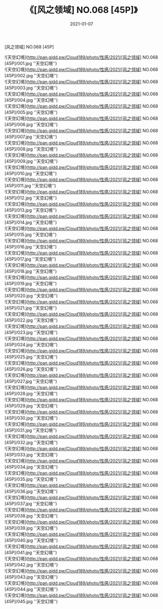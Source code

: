 ﻿---
layout: post
title:  《[风之领域] NO.068 [45P]》
date:   2021-01-07
img: http://pan.gjdd.pw/Cloud189/photo/性感/2021/[风之领域] NO.068 [45P]/000.jpg
categories: [美女, 性感, 泳衣]
---

[风之领域] NO.068 [45P]



![天空幻境](http://pan.gjdd.pw/Cloud189/photo/性感/2021/[风之领域] NO.068 [45P]/001.jpg ''天空幻境'') <br>
![天空幻境](http://pan.gjdd.pw/Cloud189/photo/性感/2021/[风之领域] NO.068 [45P]/002.jpg ''天空幻境'') <br>
![天空幻境](http://pan.gjdd.pw/Cloud189/photo/性感/2021/[风之领域] NO.068 [45P]/003.jpg ''天空幻境'') <br>
![天空幻境](http://pan.gjdd.pw/Cloud189/photo/性感/2021/[风之领域] NO.068 [45P]/004.jpg ''天空幻境'') <br>
![天空幻境](http://pan.gjdd.pw/Cloud189/photo/性感/2021/[风之领域] NO.068 [45P]/005.jpg ''天空幻境'') <br>
![天空幻境](http://pan.gjdd.pw/Cloud189/photo/性感/2021/[风之领域] NO.068 [45P]/006.jpg ''天空幻境'') <br>
![天空幻境](http://pan.gjdd.pw/Cloud189/photo/性感/2021/[风之领域] NO.068 [45P]/007.jpg ''天空幻境'') <br>
![天空幻境](http://pan.gjdd.pw/Cloud189/photo/性感/2021/[风之领域] NO.068 [45P]/008.jpg ''天空幻境'') <br>
![天空幻境](http://pan.gjdd.pw/Cloud189/photo/性感/2021/[风之领域] NO.068 [45P]/009.jpg ''天空幻境'') <br>
![天空幻境](http://pan.gjdd.pw/Cloud189/photo/性感/2021/[风之领域] NO.068 [45P]/010.jpg ''天空幻境'') <br>
![天空幻境](http://pan.gjdd.pw/Cloud189/photo/性感/2021/[风之领域] NO.068 [45P]/011.jpg ''天空幻境'') <br>
![天空幻境](http://pan.gjdd.pw/Cloud189/photo/性感/2021/[风之领域] NO.068 [45P]/012.jpg ''天空幻境'') <br>
![天空幻境](http://pan.gjdd.pw/Cloud189/photo/性感/2021/[风之领域] NO.068 [45P]/013.jpg ''天空幻境'') <br>
![天空幻境](http://pan.gjdd.pw/Cloud189/photo/性感/2021/[风之领域] NO.068 [45P]/014.jpg ''天空幻境'') <br>
![天空幻境](http://pan.gjdd.pw/Cloud189/photo/性感/2021/[风之领域] NO.068 [45P]/015.jpg ''天空幻境'') <br>
![天空幻境](http://pan.gjdd.pw/Cloud189/photo/性感/2021/[风之领域] NO.068 [45P]/016.jpg ''天空幻境'') <br>
![天空幻境](http://pan.gjdd.pw/Cloud189/photo/性感/2021/[风之领域] NO.068 [45P]/017.jpg ''天空幻境'') <br>
![天空幻境](http://pan.gjdd.pw/Cloud189/photo/性感/2021/[风之领域] NO.068 [45P]/018.jpg ''天空幻境'') <br>
![天空幻境](http://pan.gjdd.pw/Cloud189/photo/性感/2021/[风之领域] NO.068 [45P]/019.jpg ''天空幻境'') <br>
![天空幻境](http://pan.gjdd.pw/Cloud189/photo/性感/2021/[风之领域] NO.068 [45P]/020.jpg ''天空幻境'') <br>
![天空幻境](http://pan.gjdd.pw/Cloud189/photo/性感/2021/[风之领域] NO.068 [45P]/021.jpg ''天空幻境'') <br>
![天空幻境](http://pan.gjdd.pw/Cloud189/photo/性感/2021/[风之领域] NO.068 [45P]/022.jpg ''天空幻境'') <br>
![天空幻境](http://pan.gjdd.pw/Cloud189/photo/性感/2021/[风之领域] NO.068 [45P]/023.jpg ''天空幻境'') <br>
![天空幻境](http://pan.gjdd.pw/Cloud189/photo/性感/2021/[风之领域] NO.068 [45P]/024.jpg ''天空幻境'') <br>
![天空幻境](http://pan.gjdd.pw/Cloud189/photo/性感/2021/[风之领域] NO.068 [45P]/025.jpg ''天空幻境'') <br>
![天空幻境](http://pan.gjdd.pw/Cloud189/photo/性感/2021/[风之领域] NO.068 [45P]/026.jpg ''天空幻境'') <br>
![天空幻境](http://pan.gjdd.pw/Cloud189/photo/性感/2021/[风之领域] NO.068 [45P]/027.jpg ''天空幻境'') <br>
![天空幻境](http://pan.gjdd.pw/Cloud189/photo/性感/2021/[风之领域] NO.068 [45P]/028.jpg ''天空幻境'') <br>
![天空幻境](http://pan.gjdd.pw/Cloud189/photo/性感/2021/[风之领域] NO.068 [45P]/029.jpg ''天空幻境'') <br>
![天空幻境](http://pan.gjdd.pw/Cloud189/photo/性感/2021/[风之领域] NO.068 [45P]/030.jpg ''天空幻境'') <br>
![天空幻境](http://pan.gjdd.pw/Cloud189/photo/性感/2021/[风之领域] NO.068 [45P]/031.jpg ''天空幻境'') <br>
![天空幻境](http://pan.gjdd.pw/Cloud189/photo/性感/2021/[风之领域] NO.068 [45P]/032.jpg ''天空幻境'') <br>
![天空幻境](http://pan.gjdd.pw/Cloud189/photo/性感/2021/[风之领域] NO.068 [45P]/033.jpg ''天空幻境'') <br>
![天空幻境](http://pan.gjdd.pw/Cloud189/photo/性感/2021/[风之领域] NO.068 [45P]/034.jpg ''天空幻境'') <br>
![天空幻境](http://pan.gjdd.pw/Cloud189/photo/性感/2021/[风之领域] NO.068 [45P]/035.jpg ''天空幻境'') <br>
![天空幻境](http://pan.gjdd.pw/Cloud189/photo/性感/2021/[风之领域] NO.068 [45P]/036.jpg ''天空幻境'') <br>
![天空幻境](http://pan.gjdd.pw/Cloud189/photo/性感/2021/[风之领域] NO.068 [45P]/037.jpg ''天空幻境'') <br>
![天空幻境](http://pan.gjdd.pw/Cloud189/photo/性感/2021/[风之领域] NO.068 [45P]/038.jpg ''天空幻境'') <br>
![天空幻境](http://pan.gjdd.pw/Cloud189/photo/性感/2021/[风之领域] NO.068 [45P]/039.jpg ''天空幻境'') <br>
![天空幻境](http://pan.gjdd.pw/Cloud189/photo/性感/2021/[风之领域] NO.068 [45P]/040.jpg ''天空幻境'') <br>
![天空幻境](http://pan.gjdd.pw/Cloud189/photo/性感/2021/[风之领域] NO.068 [45P]/041.jpg ''天空幻境'') <br>
![天空幻境](http://pan.gjdd.pw/Cloud189/photo/性感/2021/[风之领域] NO.068 [45P]/042.jpg ''天空幻境'') <br>
![天空幻境](http://pan.gjdd.pw/Cloud189/photo/性感/2021/[风之领域] NO.068 [45P]/043.jpg ''天空幻境'') <br>
![天空幻境](http://pan.gjdd.pw/Cloud189/photo/性感/2021/[风之领域] NO.068 [45P]/044.jpg ''天空幻境'') <br>
![天空幻境](http://pan.gjdd.pw/Cloud189/photo/性感/2021/[风之领域] NO.068 [45P]/045.jpg ''天空幻境'') <br>